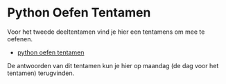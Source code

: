 # Python Oefen Tentamen

Voor het tweede deeltentamen vind je hier een tentamens om mee te oefenen.

* [python oefen tentamen](python_oefententamen.pdf)

De antwoorden van dit tentamen kun je hier op maandag (de dag voor het tentamen) terugvinden.
